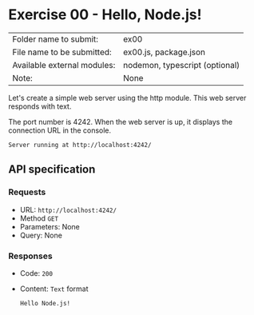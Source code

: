 # Exercise 00 - Hello, Node.js!

|                         |                                |
| :---------------------- | ------------------------------ |
| Folder name to submit: | ex00 |
| File name to be submitted: | ex00.js, package.json |
| Available external modules: | nodemon, typescript (optional) |
| Note: | None |

Let's create a simple web server using the http module. This web server responds with text.

The port number is 4242. When the web server is up, it displays the connection URL in the console.

```shell
Server running at http://localhost:4242/
```

## API specification

### Requests

- URL: `http://localhost:4242/`
- Method `GET`
- Parameters: None
- Query: None

### Responses

- Code: `200`
- Content: `Text` format

  ```
  Hello Node.js!
  ```